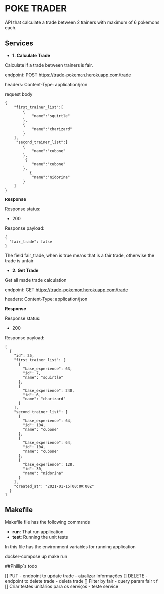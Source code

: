 # POKE TRADER

API that calculate a trade between 2 trainers with maximum of 6 pokemons each. 

## Services

- **1. Calculate Trade**

Calculate if a trade between trainers is fair. 

endpoint: POST https://trade-pokemon.herokuapp.com/trade

headers: Content-Type: application/json

request body

```
{
    "first_trainer_list":[
        {
            "name":"squirtle"
        },
        {
            "name":"charizard"
        }
    ],
     "second_trainer_list":[
        {
            "name":"cubone"
        },
         {
            "name":"cubone"
        },
           {
            "name":"nidorina"
        }
    ]
}
```

**Response**

Response status: 
- 200 

Response payload:

``` 
{
  "fair_trade": false
}
```

The field fair_trade, when is true means that is a fair trade, otherwise the trade is unfair


- **2. Get Trade**


Get all made trade calculation

endpoint: GET https://trade-pokemon.herokuapp.com/trade

headers: Content-Type: application/json


**Response**

Response status: 
- 200 

Response payload:

```
[
  {
    "id": 25,
    "first_trainer_list": [
      {
        "base_experience": 63,
        "id": 7,
        "name": "squirtle"
      },
      {
        "base_experience": 240,
        "id": 6,
        "name": "charizard"
      }
    ],
    "second_trainer_list": [
      {
        "base_experience": 64,
        "id": 104,
        "name": "cubone"
      },
      {
        "base_experience": 64,
        "id": 104,
        "name": "cubone"
      },
      {
        "base_experience": 128,
        "id": 30,
        "name": "nidorina"
      }
    ],
    "created_at": "2021-01-15T00:00:00Z"
  }
]
```

## Makefile

Makefile file has the following commands

- **run**: That run application
- **test**: Running the unit tests


In this file has the environment variables for running application

docker-compose up
make run


##Phillip´s todo

[] PUT - endpoint to update trade - atualizar informações
[] DELETE -  endpoint to delete trade - deleta trade
[] Filter by fair  - query param fair t f
[] Criar testes unitários para os serviços - teste service
